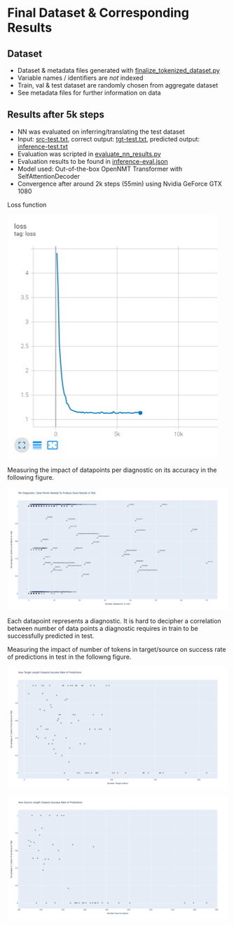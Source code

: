 # Final Dataset & Corresponding Results

## Dataset

* Dataset & metadata files generated with [finalize_tokenized_dataset.py](../finalize_tokenized_dataset.py)
* Variable names / identifiers are *not* indexed
* Train, val & test dataset are randomly chosen from aggregate dataset
* See metadata files for further information on data

## Results after 5k steps

* NN was evaluated on inferring/translating the test dataset
* Input: [src-test.txt](src-test.txt), correct output: [tgt-test.txt](tgt-test.txt), predicted output: [inference-test.txt](inference-test.txt)
* Evaluation was scripted in [evaluate_nn_results.py](../evaluate_nn_results.py)
* Evaluation results to be found in [inference-eval.json](inference-eval.json)
* Model used: Out-of-the-box OpenNMT Transformer with SelfAttentionDecoder
* Convergence after around 2k steps (55min) using Nvidia GeForce GTX 1080

Loss function

![Loss Function](loss_function_7k_steps.png)

Measuring the impact of datapoints per diagnostic on its accuracy in the following figure.

![Impact data per Diagnostic on Accuracy](impact_data_on_accuracy.png)

Each datapoint represents a diagnostic. It is hard to decipher a correlation between number of data points a diagnostic requires in train to be successfully predicted in test.

Measuring the impact of number of tokens in target/source on success rate of predictions in test in the followng figure.

![Target Length vs Success Rate](success-rate-tgt-len.png)

![Source Length vs Success Rate](success-rate-src-len.png)
